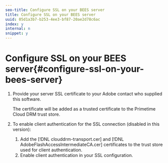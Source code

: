 ```yaml
---
seo-title: Configure SSL on your BEES server
title: Configure SSL on your BEES server
uuid: 05d1a3b7-b253-4ee3-bf87-20ae2d78c6ac
index: y
internal: n
snippet: y
---
```


# Configure SSL on your BEES server{#configure-ssl-on-your-bees-server}

1. Provide your server SSL certificate to your Adobe contact who supplied this software.

   The certificate will be added as a trusted certificate to the  Primetime Cloud DRM trust store.
1. To enable client authentication for the SSL connection (disabled in this version):
   1. Add the [!DNL clouddrm-transport.cer] and [!DNL AdobeFlashAccessIntermediateCA.cer] certificates to the trust store used for client authentication.
   1. Enable client authentication in your SSL configuration.
